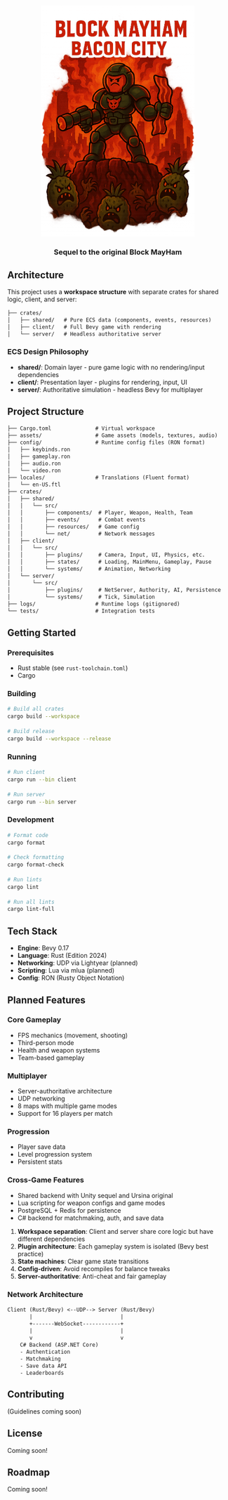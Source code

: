 <div align="center"><img src="assets/banner.png" alt="Block MayHam: Bacon City" width="350"></div>

<div align="center">
<h3>Sequel to the original Block MayHam</h3>
</div>

## Architecture

This project uses a **workspace structure** with separate crates for shared logic, client, and server:

```
├── crates/
│   ├── shared/   # Pure ECS data (components, events, resources)
│   ├── client/   # Full Bevy game with rendering
│   └── server/   # Headless authoritative server
```

### ECS Design Philosophy

- **shared/**: Domain layer - pure game logic with no rendering/input dependencies
- **client/**: Presentation layer - plugins for rendering, input, UI
- **server/**: Authoritative simulation - headless Bevy for multiplayer

## Project Structure

```
├── Cargo.toml              # Virtual workspace
├── assets/                 # Game assets (models, textures, audio)
├── config/                 # Runtime config files (RON format)
│   ├── keybinds.ron
│   ├── gameplay.ron
│   ├── audio.ron
│   └── video.ron
├── locales/                # Translations (Fluent format)
│   └── en-US.ftl
├── crates/
│   ├── shared/
│   │   └── src/
│   │       ├── components/  # Player, Weapon, Health, Team
│   │       ├── events/      # Combat events
│   │       ├── resources/   # Game config
│   │       └── net/         # Network messages
│   ├── client/
│   │   └── src/
│   │       ├── plugins/     # Camera, Input, UI, Physics, etc.
│   │       ├── states/      # Loading, MainMenu, Gameplay, Pause
│   │       └── systems/     # Animation, Networking
│   └── server/
│       └── src/
│           ├── plugins/     # NetServer, Authority, AI, Persistence
│           └── systems/     # Tick, Simulation
├── logs/                   # Runtime logs (gitignored)
└── tests/                  # Integration tests

```

## Getting Started

### Prerequisites

- Rust stable (see `rust-toolchain.toml`)
- Cargo

### Building

```bash
# Build all crates
cargo build --workspace

# Build release
cargo build --workspace --release
```

### Running

```bash
# Run client
cargo run --bin client

# Run server
cargo run --bin server
```

### Development

```bash
# Format code
cargo format

# Check formatting
cargo format-check

# Run lints
cargo lint

# Run all lints
cargo lint-full
```

## Tech Stack

- **Engine**: Bevy 0.17
- **Language**: Rust (Edition 2024)
- **Networking**: UDP via Lightyear (planned)
- **Scripting**: Lua via mlua (planned)
- **Config**: RON (Rusty Object Notation)

## Planned Features

### Core Gameplay
- FPS mechanics (movement, shooting)
- Third-person mode
- Health and weapon systems
- Team-based gameplay

### Multiplayer
- Server-authoritative architecture
- UDP networking
- 8 maps with multiple game modes
- Support for 16 players per match

### Progression
- Player save data
- Level progression system
- Persistent stats

### Cross-Game Features
- Shared backend with Unity sequel and Ursina original
- Lua scripting for weapon configs and game modes
- PostgreSQL + Redis for persistence
- C# backend for matchmaking, auth, and save data

1. **Workspace separation**: Client and server share core logic but have different dependencies
2. **Plugin architecture**: Each gameplay system is isolated (Bevy best practice)
3. **State machines**: Clear game state transitions
4. **Config-driven**: Avoid recompiles for balance tweaks
5. **Server-authoritative**: Anti-cheat and fair gameplay

### Network Architecture

```
Client (Rust/Bevy) <--UDP--> Server (Rust/Bevy)
       |                            |
       +-------WebSocket------------+
       |                            |
       v                            v
    C# Backend (ASP.NET Core)
    - Authentication
    - Matchmaking
    - Save data API
    - Leaderboards
```

## Contributing

(Guidelines coming soon)

## License

Coming soon!

## Roadmap

Coming soon!
